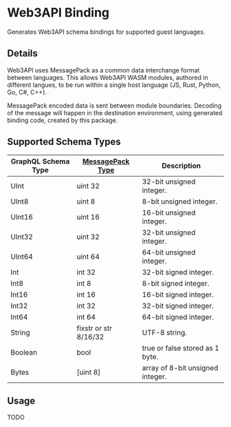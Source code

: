# Web3API Binding

Generates Web3API schema bindings for supported guest languages.

## Details

Web3API uses MessagePack as a common data interchange format between languages. This allows Web3API WASM modules, authored in different langues, to be run within a single host language (JS, Rust, Python, Go, C#, C++).

MessagePack encoded data is sent between module boundaries. Decoding of the message will happen in the destination environment, using generated binding code, created by this package.

## Supported Schema Types

| GraphQL Schema Type | [MessagePack Type](https://github.com/msgpack/msgpack/blob/master/spec.md#extension-types) | Description                      |
| ------------------- | ------------------------------------------------------------------------------------------ | -------------------------------- |
| UInt                | uint 32                                                                                    | 32-bit unsigned integer.         |
| UInt8               | uint 8                                                                                     | 8-bit unsigned integer.          |
| UInt16              | uint 16                                                                                    | 16-bit unsigned integer.         |
| UInt32              | uint 32                                                                                    | 32-bit unsigned integer.         |
| UInt64              | uint 64                                                                                    | 64-bit unsigned integer.         |
| Int                 | int 32                                                                                     | 32-bit signed integer.           |
| Int8                | int 8                                                                                      | 8-bit signed integer.            |
| Int16               | int 16                                                                                     | 16-bit signed integer.           |
| Int32               | int 32                                                                                     | 32-bit signed integer.           |
| Int64               | int 64                                                                                     | 64-bit signed integer.           |
| String              | fixstr or str 8/16/32                                                                      | UTF-8 string.                    |
| Boolean             | bool                                                                                       | true or false stored as 1 byte.  |
| Bytes               | [uint 8]                                                                                   | array of 8-bit unsigned integer. |

## Usage

TODO
